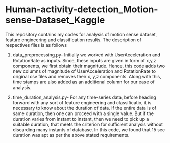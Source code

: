 # Human-activity-detection_Motion-sense-Dataset_Kaggle
This repository contains my codes for analysis of motion sense dataset, feature engineering and classification results. The description of respectives files is as follows

1. data_preprocessing.py-  Initially we worked with UserAcceleration and RotationRate as inputs. Since, these inputs are given in form of x,y,z components, we first obtain their 
magnitude. Hence, this code adds two new columns of magnitude of UserAcceleration and RotationRate to original csv files and removes  their x, y,z components. 
Along with this, time stamps are also added as an additional column for our ease of analysis.

2. time_duration_analysis.py- For any time-series data, before heading forward with any sort of feature engineering and classificatio, it is necessary to know about the duration of data. If the entire data is of same duration, then one can proceed with a single value. But if the duration varies from instant to instant, then we need to pick up a suitable duration, that meets the criterion for sufficient analysis without discarding many instants of database. In this code, we found that 15 sec duration was apt as per the above stated requirements.


